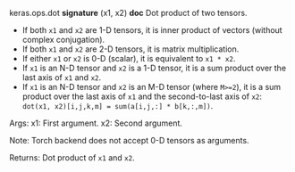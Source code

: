keras.ops.dot
__signature__
(x1, x2)
__doc__
Dot product of two tensors.

- If both `x1` and `x2` are 1-D tensors, it is inner product of vectors
  (without complex conjugation).
- If both `x1` and `x2` are 2-D tensors, it is matrix multiplication.
- If either `x1` or `x2` is 0-D (scalar), it is equivalent to `x1 * x2`.
- If `x1` is an N-D tensor and `x2` is a 1-D tensor, it is a sum product
  over the last axis of `x1` and `x2`.
- If `x1` is an N-D tensor and `x2` is an M-D tensor (where `M>=2`),
  it is a sum product over the last axis of `x1` and the second-to-last
  axis of `x2`: `dot(x1, x2)[i,j,k,m] = sum(a[i,j,:] * b[k,:,m])`.

Args:
    x1: First argument.
    x2: Second argument.

Note:
    Torch backend does not accept 0-D tensors as arguments.

Returns:
    Dot product of `x1` and `x2`.
